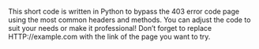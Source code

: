 This short code is written in Python to bypass the 403 error code page using the most common headers and methods. You can adjust the code to suit your needs or make it professional!
Don’t forget to replace HTTP://example.com with the link of the page you want to try.
